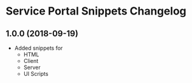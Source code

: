 # Service Portal Snippets Changelog

<a name="1.0.0"></a>

## 1.0.0 (2018-09-19)

- Added snippets for
  - HTML
  - Client
  - Server
  - UI Scripts
